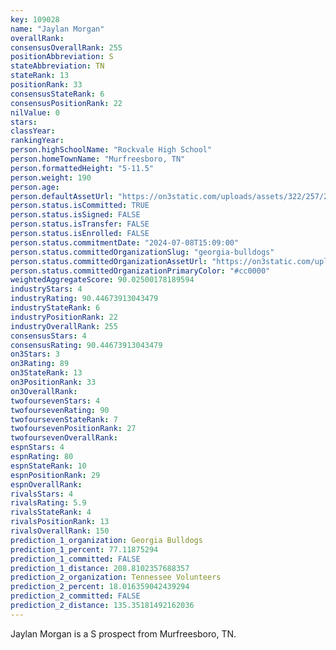 ```yaml
---
key: 109028
name: "Jaylan Morgan"
overallRank: 
consensusOverallRank: 255
positionAbbreviation: S
stateAbbreviation: TN
stateRank: 13
positionRank: 33
consensusStateRank: 6
consensusPositionRank: 22
nilValue: 0
stars: 
classYear: 
rankingYear: 
person.highSchoolName: "Rockvale High School"
person.homeTownName: "Murfreesboro, TN"
person.formattedHeight: "5-11.5"
person.weight: 190
person.age: 
person.defaultAssetUrl: "https://on3static.com/uploads/assets/322/257/257322.jpg"
person.status.isCommitted: TRUE
person.status.isSigned: FALSE
person.status.isTransfer: FALSE
person.status.isEnrolled: FALSE
person.status.commitmentDate: "2024-07-08T15:09:00"
person.status.committedOrganizationSlug: "georgia-bulldogs"
person.status.committedOrganizationAssetUrl: "https://on3static.com/uploads/assets/954/149/149954.svg"
person.status.committedOrganizationPrimaryColor: "#cc0000"
weightedAggregateScore: 90.02500178189594
industryStars: 4
industryRating: 90.44673913043479
industryStateRank: 6
industryPositionRank: 22
industryOverallRank: 255
consensusStars: 4
consensusRating: 90.44673913043479
on3Stars: 3
on3Rating: 89
on3StateRank: 13
on3PositionRank: 33
on3OverallRank: 
twofoursevenStars: 4
twofoursevenRating: 90
twofoursevenStateRank: 7
twofoursevenPositionRank: 27
twofoursevenOverallRank: 
espnStars: 4
espnRating: 80
espnStateRank: 10
espnPositionRank: 29
espnOverallRank: 
rivalsStars: 4
rivalsRating: 5.9
rivalsStateRank: 4
rivalsPositionRank: 13
rivalsOverallRank: 150
prediction_1_organization: Georgia Bulldogs
prediction_1_percent: 77.11875294
prediction_1_committed: FALSE
prediction_1_distance: 208.8102357688357
prediction_2_organization: Tennessee Volunteers
prediction_2_percent: 18.016359042439294
prediction_2_committed: FALSE
prediction_2_distance: 135.35181492162036
---
```

Jaylan Morgan is a S prospect from Murfreesboro, TN.